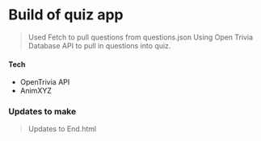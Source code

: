 # Build of quiz app
> Used Fetch to pull questions from questions.json
> Using Open Trivia Database API to pull in questions into quiz.

#### Tech

- OpenTrivia API
- AnimXYZ 

### Updates to make

> Updates to End.html